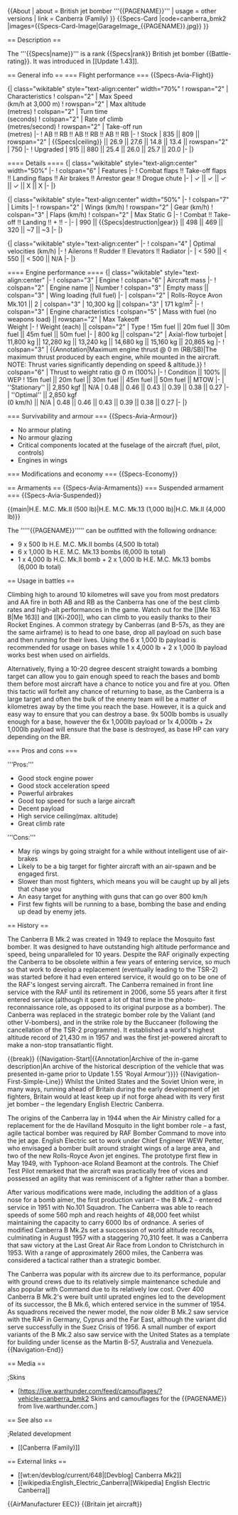 {{About
| about = British jet bomber '''{{PAGENAME}}'''
| usage = other versions
| link = Canberra (Family)
}}
{{Specs-Card
|code=canberra_bmk2
|images={{Specs-Card-Image|GarageImage_{{PAGENAME}}.jpg}}
}}

== Description ==
<!-- ''In the description, the first part should be about the history of and the creation and combat usage of the aircraft, as well as its key features. In the second part, tell the reader about the aircraft in the game. Insert a screenshot of the vehicle, so that if the novice player does not remember the vehicle by name, he will immediately understand what kind of vehicle the article is talking about.'' -->
The '''{{Specs|name}}''' is a rank {{Specs|rank}} British jet bomber {{Battle-rating}}. It was introduced in [[Update 1.43]].

== General info ==
=== Flight performance ===
{{Specs-Avia-Flight}}
<!-- ''Describe how the aircraft behaves in the air. Speed, manoeuvrability, acceleration and allowable loads - these are the most important characteristics of the vehicle.'' -->

{| class="wikitable" style="text-align:center" width="70%"
! rowspan="2" | Characteristics
! colspan="2" | Max Speed<br>(km/h at 3,000 m)
! rowspan="2" | Max altitude<br>(metres)
! colspan="2" | Turn time<br>(seconds)
! colspan="2" | Rate of climb<br>(metres/second)
! rowspan="2" | Take-off run<br>(metres)
|-
! AB !! RB !! AB !! RB !! AB !! RB
|-
! Stock
| 835 || 809 || rowspan="2" | {{Specs|ceiling}} || 26.9 || 27.6 || 14.8 || 13.4 || rowspan="2" | 750
|-
! Upgraded
| 915 || 880 || 25.4 || 26.0 || 25.7 || 20.0
|-
|}

==== Details ====
{| class="wikitable" style="text-align:center" width="50%"
|-
! colspan="6" | Features
|-
! Combat flaps !! Take-off flaps !! Landing flaps !! Air brakes !! Arrestor gear !! Drogue chute
|-
| ✓ || ✓ || ✓ || ✓ || X || X     <!-- ✓ -->
|-
|}

{| class="wikitable" style="text-align:center" width="50%"
|-
! colspan="7" | Limits
|-
! rowspan="2" | Wings (km/h)
! rowspan="2" | Gear (km/h)
! colspan="3" | Flaps (km/h)
! colspan="2" | Max Static G
|-
! Combat !! Take-off !! Landing !! + !! -
|-
| 990 <!-- {{Specs|destruction|body}} --> || {{Specs|destruction|gear}} || 498 || 469 || 320 || ~7 || ~3
|-
|}

{| class="wikitable" style="text-align:center"
|-
! colspan="4" | Optimal velocities (km/h)
|-
! Ailerons !! Rudder !! Elevators !! Radiator
|-
| < 590 || < 550 || < 500 || N/A
|-
|}

==== Engine performance ====
{| class="wikitable" style="text-align:center"
|-
! colspan="3" | Engine
! colspan="6" | Aircraft mass
|-
! colspan="2" | Engine name || Number
! colspan="3" | Empty mass || colspan="3" | Wing loading (full fuel)
|-
| colspan="2" | Rolls-Royce Avon Mk.101 || 2
| colspan="3" | 10,300 kg || colspan="3" | 171 kg/m<sup>2</sup>
|-
! colspan="3" | Engine characteristics
! colspan="5" | Mass with fuel (no weapons load) || rowspan="2" | Max Takeoff<br />Weight
|-
! Weight (each) || colspan="2" | Type
! 15m fuel || 20m fuel || 30m fuel || 45m fuel || 50m fuel
|-
| 800 kg || colspan="2" | Axial-flow turbojet
| 11,800 kg || 12,280 kg || 13,240 kg || 14,680 kg || 15,160 kg || 20,865 kg
|-
! colspan="3" | {{Annotation|Maximum engine thrust @ 0 m (RB/SB)|The maximum thrust produced by each engine, while mounted in the aircraft. NOTE: Thrust varies significantly depending on speed & altitude.}}
! colspan="6" | Thrust to weight ratio @ 0 m (100%)
|-
! Condition || 100% || WEP
! 15m fuel || 20m fuel || 30m fuel || 45m fuel || 50m fuel || MTOW
|-
| ''Stationary'' || 2,850 kgf || N/A
| 0.48 || 0.46 || 0.43 || 0.39 || 0.38 || 0.27
|-
| ''Optimal'' || 2,850 kgf<br>(0 km/h) || N/A
| 0.48 || 0.46 || 0.43 || 0.39 || 0.38 || 0.27
|-
|}

=== Survivability and armour ===
{{Specs-Avia-Armour}}
<!-- ''Examine the survivability of the aircraft. Note how vulnerable the structure is and how secure the pilot is, whether the fuel tanks are armoured, etc. Describe the armour, if there is any, and also mention the vulnerability of other critical aircraft systems.'' -->

* No armour plating
* No armour glazing
* Critical components located at the fuselage of the aircraft (fuel, pilot, controls)
* Engines in wings

=== Modifications and economy ===
{{Specs-Economy}}

== Armaments ==
{{Specs-Avia-Armaments}}
=== Suspended armament ===
{{Specs-Avia-Suspended}}
<!-- ''Describe the aircraft's suspended armament: additional cannons under the wings, bombs, rockets and torpedoes. This section is especially important for bombers and attackers. If there is no suspended weaponry remove this subsection.'' -->
{{main|H.E. M.C. Mk.II (500 lb)|H.E. M.C. Mk.13 (1,000 lb)|H.C. Mk.II (4,000 lb)}}

The '''''{{PAGENAME}}''''' can be outfitted with the following ordnance:

* 9 x 500 lb H.E. M.C. Mk.II bombs (4,500 lb total)
* 6 x 1,000 lb H.E. M.C. Mk.13 bombs (6,000 lb total)
* 1 x 4,000 lb H.C. Mk.II bomb + 2 x 1,000 lb H.E. M.C. Mk.13 bombs (6,000 lb total)

== Usage in battles ==
<!-- ''Describe the tactics of playing in the aircraft, the features of using aircraft in a team and advice on tactics. Refrain from creating a "guide" - do not impose a single point of view, but instead, give the reader food for thought. Examine the most dangerous enemies and give recommendations on fighting them. If necessary, note the specifics of the game in different modes (AB, RB, SB).'' -->
Climbing high to around 10 kilometres will save you from most predators and AA fire in both AB and RB as the Canberra has one of the best climb rates and high-alt performances in the game. Watch out for the [[Me 163 B|Me 163]] and [[Ki-200]], who can climb to you easily thanks to their Rocket Engines. A common strategy by Canberras (and B-57s, as they are the same airframe) is to head to one base, drop all payload on such base and then running for their lives. Using the 6 x 1,000 lb payload is recommended for usage on bases while 1 x 4,000 lb + 2 x 1,000 lb payload works best when used on airfields.

Alternatively, flying a 10-20 degree descent straight towards a bombing target can allow you to gain enough speed to reach the bases and bomb them before most aircraft have a chance to notice you and fire at you. Often this tactic will forfeit any chance of returning to base, as the Canberra is a large target and often the bulk of the enemy team will be a matter of kilometres away by the time you reach the base. However, it is a quick and easy way to ensure that you can destroy a base. 9x 500lb bombs is usually enough for a base, however the 6x 1,000lb payload or 1x 4,000lb + 2x 1,000lb payload will ensure that the base is destroyed, as base HP can vary depending on the BR.

=== Pros and cons ===
<!-- ''Summarise and briefly evaluate the vehicle in terms of its characteristics and combat effectiveness. Mark its pros and cons in the bulleted list. Try not to use more than 6 points for each of the characteristics. Avoid using categorical definitions such as "bad", "good" and the like - use substitutions with softer forms such as "inadequate" and "effective".'' -->

'''Pros:'''

* Good stock engine power
* Good stock acceleration speed
* Powerful airbrakes
* Good top speed for such a large aircraft
* Decent payload
* High service ceiling(max. altitude)
* Great climb rate

'''Cons:'''

* May rip wings by going straight for a while without intelligent use of air-brakes
* Likely to be a big target for fighter aircraft with an air-spawn and be engaged first.
* Slower than most fighters, which means you will be caught up by all jets that chase you
* An easy target for anything with guns that can go over 800 km/h
* First few fights will be running to a base, bombing the base and ending up dead by enemy jets.

== History ==
<!-- ''Describe the history of the creation and combat usage of the aircraft in more detail than in the introduction. If the historical reference turns out to be too long, take it to a separate article, taking a link to the article about the vehicle and adding a block "/History" (example: <nowiki>https://wiki.warthunder.com/(Vehicle-name)/History</nowiki>) and add a link to it here using the <code>main</code> template. Be sure to reference text and sources by using <code><nowiki><ref></ref></nowiki></code>, as well as adding them at the end of the article with <code><nowiki><references /></nowiki></code>. This section may also include the vehicle's dev blog entry (if applicable) and the in-game encyclopedia description (under <code><nowiki>=== In-game description ===</nowiki></code>, also if applicable).'' -->
The Canberra B Mk.2 was created in 1949 to replace the Mosquito fast bomber. It was designed to have outstanding high altitude performance and speed, being unparalleled for 10 years. Despite the RAF originally  expecting the Canberra to be obsolete within a few years of entering service, so much so that work to develop a replacement (eventually leading to the TSR-2) was started before it had even entered service, it would go on to be one of the RAF's longest serving aircraft. The Canberra remained in front line service with the RAF until its retirement in 2006, some 55 years after it first entered service (although it spent a lot of that time in the photo-reconnaissance role, as opposed to its original purpose as a bomber). The Canberra was replaced in the strategic bomber role by the Valiant (and other V-bombers), and in the strike role by the Buccaneer (following the cancellation of the TSR-2 programme). It established a world's highest altitude record of 21,430 m in 1957 and was the first jet-powered aircraft to make a non-stop transatlantic flight.

{{break}}
{{Navigation-Start|{{Annotation|Archive of the in-game description|An archive of the historical description of the vehicle that was presented in-game prior to Update 1.55 'Royal Armour'}}}}
{{Navigation-First-Simple-Line}}
Whilst the United States and the Soviet Union were, in many ways, running ahead of Britain during the early development of jet fighters, Britain would at least keep up if not forge ahead with its very first jet bomber – the legendary English Electric Canberra.

The origins of the Canberra lay in 1944 when the Air Ministry called for a replacement for the de Havilland Mosquito in the light bomber role – a fast, agile tactical bomber was required by RAF Bomber Command to move into the jet age. English Electric set to work under Chief Engineer WEW Petter, who envisaged a bomber built around straight wings of a large area, and two of the new Rolls-Royce Avon jet engines. The prototype first flew in May 1949, with Typhoon-ace Roland Beamont at the controls. The Chief Test Pilot remarked that the aircraft was practically free of vices and possessed an agility that was reminiscent of a fighter rather than a bomber.

After various modifications were made, including the addition of a glass nose for a bomb aimer, the first production variant – the B Mk.2 - entered service in 1951 with No.101 Squadron. The Canberra was able to reach speeds of some 560 mph and reach heights of 48,000 feet whilst maintaining the capacity to carry 6000 lbs of ordnance. A series of modified Canberra B Mk.2s set a succession of world altitude records, culminating in August 1957 with a staggering 70,310 feet. It was a Canberra that saw victory at the Last Great Air Race from London to Christchurch in 1953. With a range of approximately 2600 miles, the Canberra was considered a tactical rather than a strategic bomber.

The Canberra was popular with its aircrew due to its performance, popular with ground crews due to its relatively simple maintenance schedule and also popular with Command due to its relatively low cost. Over 400 Canberra B Mk.2's were built until uprated engines led to the development of its successor, the B Mk.6, which entered service in the summer of 1954. As squadrons received the newer model, the now older B Mk.2 saw service with the RAF in Germany, Cyprus and the Far East, although the variant did serve successfully in the Suez Crisis of 1956. A small number of export variants of the B Mk.2 also saw service with the United States as a template for building under license as the Martin B-57, Australia and Venezuela.
{{Navigation-End}}

== Media ==
<!-- ''Excellent additions to the article would be video guides, screenshots from the game, and photos.'' -->

;Skins

* [https://live.warthunder.com/feed/camouflages/?vehicle=canberra_bmk2 Skins and camouflages for the {{PAGENAME}} from live.warthunder.com.]

== See also ==
<!-- ''Links to the articles on the War Thunder Wiki that you think will be useful for the reader, for example:''
* ''reference to the series of the aircraft;''
* ''links to approximate analogues of other nations and research trees.'' -->

;Related development

* [[Canberra (Family)]]

== External links ==
<!-- ''Paste links to sources and external resources, such as:''
* ''topic on the official game forum;''
* ''other literature.'' -->

* [[wt:en/devblog/current/648|[Devblog] Canberra Mk2]]
* [[wikipedia:English_Electric_Canberra|[Wikipedia] English Electric Canberra]]

{{AirManufacturer EEC}}
{{Britain jet aircraft}}